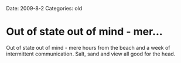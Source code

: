 Date: 2009-8-2
Categories: old

# Out of state out of mind - mer...

Out of state out of mind - mere hours from the beach and a week of intermittent communication. Salt, sand and view all good for the head.
